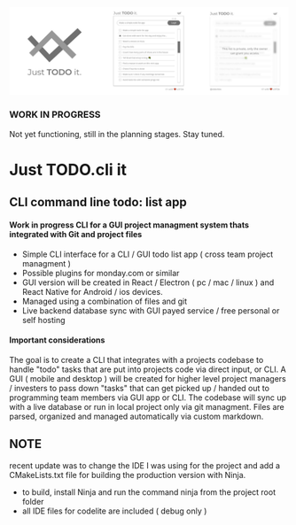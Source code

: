 ![Just TODO it CLI](gitBanner.png)

### WORK IN PROGRESS
Not yet functioning, still in the planning stages. Stay tuned.

# Just TODO.cli it
## CLI command line todo: list app

#### Work in progress CLI for a GUI project managment system thats integrated with Git and project files
- Simple CLI interface for a CLI / GUI todo list app ( cross team project managment )
- Possible plugins for monday.com or similar
- GUI version will be created in React / Electron ( pc / mac / linux ) and React Native for Android / ios devices.
- Managed using a combination of files and git
- Live backend database sync with GUI payed service / free personal or self hosting

#### Important considerations
The goal is to create a CLI that integrates with a projects codebase to handle "todo" tasks that are put into projects code via direct input, or CLI. A GUI ( mobile and desktop ) will be created for higher level project managers / investers to pass down "tasks" that can get picked up / handed out to programming team members via GUI app or CLI. The codebase will sync up with a live database or run in local project only via git managment. Files are parsed, organized and managed automatically via custom markdown.

## NOTE
recent update was to change the IDE I was using for the project and add a CMakeLists.txt file for building the production version with Ninja.
- to build, install Ninja and run the command ninja from the project root folder
- all IDE files for codelite are included ( debug only )